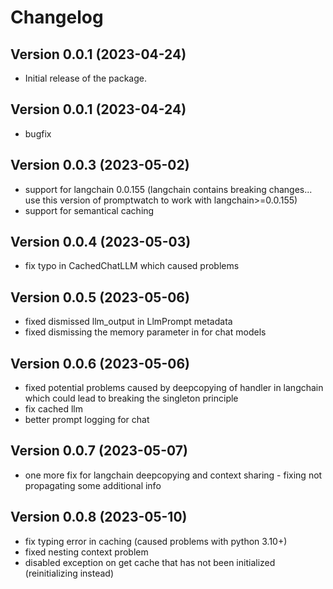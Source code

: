 # Changelog

## Version 0.0.1 (2023-04-24)

- Initial release of the package.

##  Version 0.0.1 (2023-04-24)
- bugfix

##  Version 0.0.3 (2023-05-02)
- support for langchain 0.0.155 (langchain contains breaking changes... use this version of promptwatch to work with langchain>=0.0.155)
- support for semantical caching

##  Version 0.0.4 (2023-05-03)
- fix typo in CachedChatLLM which caused problems

##  Version 0.0.5 (2023-05-06)
- fixed dismissed llm_output in LlmPrompt metadata
- fixed dismissing the memory parameter in for chat models

##  Version 0.0.6 (2023-05-06)
- fixed potential problems caused by deepcopying of handler in langchain which could lead to breaking the singleton principle
- fix cached llm
- better prompt logging for chat

##  Version 0.0.7 (2023-05-07)
- one more fix for langchain deepcopying and context sharing - fixing not propagating some additional info

##  Version 0.0.8 (2023-05-10)
- fix typing error in caching (caused problems with python 3.10+)
- fixed nesting context problem
- disabled exception on get cache that has not been initialized (reinitializing instead)